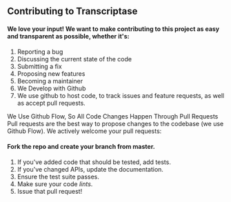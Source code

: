 ## Contributing to Transcriptase

#### We love your input! We want to make contributing to this project as easy and transparent as possible, whether it's:

1. Reporting a bug
1. Discussing the current state of the code
1. Submitting a fix
1. Proposing new features
1. Becoming a maintainer
1. We Develop with Github
1. We use github to host code, to track issues and feature requests, as well as accept pull requests.

We Use Github Flow, So All Code Changes Happen Through Pull Requests
Pull requests are the best way to propose changes to the codebase (we use Github Flow). We actively welcome your pull requests:

#### Fork the repo and create your branch from master.

1. If you've added code that should be tested, add tests.
1. If you've changed APIs, update the documentation.
1. Ensure the test suite passes.
1. Make sure your code *lints*.
1. Issue that pull request!
